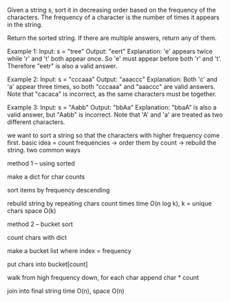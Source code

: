 Given a string s, sort it in decreasing order based on the frequency of the characters. The frequency of a character is the number of times it appears in the string.

Return the sorted string. If there are multiple answers, return any of them.

Example 1:
Input: s = "tree"
Output: "eert"
Explanation: 'e' appears twice while 'r' and 't' both appear once.
So 'e' must appear before both 'r' and 't'. Therefore "eetr" is also a valid answer.

Example 2:
Input: s = "cccaaa"
Output: "aaaccc"
Explanation: Both 'c' and 'a' appear three times, so both "cccaaa" and "aaaccc" are valid answers.
Note that "cacaca" is incorrect, as the same characters must be together.

Example 3:
Input: s = "Aabb"
Output: "bbAa"
Explanation: "bbaA" is also a valid answer, but "Aabb" is incorrect.
Note that 'A' and 'a' are treated as two different characters.

we want to sort a string so that the characters with higher frequency come first.
basic idea = count frequencies → order them by count → rebuild the string.
two common ways

method 1 – using sorted

make a dict for char counts

sort items by frequency descending

rebuild string by repeating chars count times
time O(n log k), k = unique chars
space O(k)

method 2 – bucket sort

count chars with dict

make a bucket list where index = frequency

put chars into bucket[count]

walk from high frequency down, for each char append char \* count

join into final string
time O(n), space O(n)
